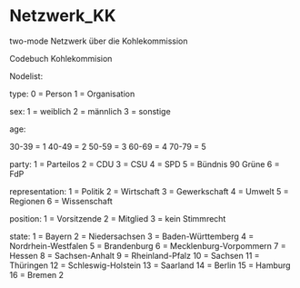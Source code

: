 # Netzwerk_KK
two-mode Netzwerk über die Kohlekommission 

Codebuch Kohlekommision 

Nodelist: 

type: 
0 = Person 
1 = Organisation 

sex: 
1 = weiblich 
2 = männlich
3 = sonstige 

age: 

30-39 = 1
40-49 = 2
50-59 = 3
60-69 = 4
70-79 = 5

party: 
1 = Parteilos 
2 = CDU 
3 = CSU
4 = SPD 
5 = Bündnis 90 Grüne
6 = FdP 

representation: 
1 = Politik 
2 = Wirtschaft 
3 = Gewerkschaft 
4 = Umwelt 
5 = Regionen 
6 = Wissenschaft 

position: 
1 = Vorsitzende 
2 = Mitglied 
3 = kein Stimmrecht 

state: 
1 = Bayern 
2 = Niedersachsen 
3 = Baden-Württemberg 
4 = Nordrhein-Westfalen 
5 = Brandenburg 
6 = Mecklenburg-Vorpommern 
7 = Hessen 
8 = Sachsen-Anhalt 
9 = Rheinland-Pfalz 
10 = Sachsen 
11 = Thüringen 
12 = Schleswig-Holstein 
13 = Saarland 
14 = Berlin 
15 = Hamburg 
16 = Bremen 2
